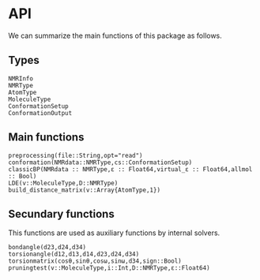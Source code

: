 # API

We can summarize the main functions of this package as follows.

## Types

```@docs
NMRInfo
NMRType
AtomType
MoleculeType
ConformationSetup
ConformationOutput
```

## Main functions

```@docs
preprocessing(file::String,opt="read")
conformation(NMRdata::NMRType,cs::ConformationSetup)
classicBP(NMRdata :: NMRType,ε :: Float64,virtual_ε :: Float64,allmol :: Bool)
LDE(v::MoleculeType,D::NMRType)
build_distance_matrix(v::Array{AtomType,1})
```

## Secundary functions

This functions are used as auxiliary functions by internal solvers.

```@docs
bondangle(d23,d24,d34)
torsionangle(d12,d13,d14,d23,d24,d34)
torsionmatrix(cosθ,sinθ,cosω,sinω,d34,sign::Bool)
pruningtest(v::MoleculeType,i::Int,D::NMRType,ε::Float64)
```

